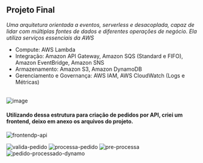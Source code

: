 ## Projeto Final 

_Uma arquitetura orientada a eventos, serverless e
desacoplada, capaz de lidar com múltiplas fontes de dados e diferentes
operações de negócio. Ela utiliza serviços essenciais da AWS_

- Compute: AWS Lambda
- Integração: Amazon API Gateway, Amazon SQS (Standard e FIFO), Amazon EventBridge, Amazon SNS
- Armazenamento: Amazon S3, Amazon DynamoDB
- Gerenciamento e Governança: AWS IAM, AWS CloudWatch (Logs e Métricas)

######
![image](https://github.com/user-attachments/assets/63553682-2d02-451a-80ab-7d899ee6a995)

#### Utilizando dessa estrutura para criação de pedidos por API, criei um frontend, deixo em anexo os arquivos do projeto.
![frontendp-api](https://github.com/user-attachments/assets/ad2aa28e-2ec9-46c7-a84a-345343fcba6a)

![valida-pedido](https://github.com/user-attachments/assets/75e106e1-d178-4749-96fe-bee6c4d732c3)
![processa-pedido](https://github.com/user-attachments/assets/98575204-0ba3-4e03-a171-baa97725066c)
![pre-processa](https://github.com/user-attachments/assets/7b4caf1d-2be1-4b32-822f-bd9500abf257)
![pedido-processado-dynamo](https://github.com/user-attachments/assets/5766a936-46aa-44b2-8af5-1528c1007d93)

